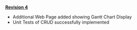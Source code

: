 **[Revision 4](https://code.google.com/p/operation-gantt/source/detail?r=4)**

  * Additional Web Page added showing Gantt Chart Display
  * Unit Tests of CRUD successfully implemented
